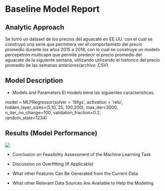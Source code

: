 # Baseline Model Report

## Analytic Approach

Se tomó un dataset de los precios del aguacate en EE.UU. con el cual se construyó una serie que permitiera ver el comportamieto del precio promedio durante los años 2015 a 2018, con lo cual se construye un modelo percepetrón multicapa que permite predecir el precio promedio del aguacate de la siguiente semana, utilizando utilizando el historico del precio promedio de las semanas anteriores(archivo .CSV).

## Model Description

* Models and Parameters
El modelo tiene las siguientes características:

model = MLPRegressor(solver = 'lbfgs',
                   activation = 'relu',
                   hidden_layer_sizes=(5,10, 25, 100,200),
                   max_iter=3000,                   
                   n_iter_no_change=100, 
                   validation_fraction=0.2,               
                   random_state=1234)


## Results (Model Performance)
![](https://drive.google.com/uc?export=view&id=1tbPr6QiS0S__QvhV1CBPg2ftCQoW-gw2)

* Conclusion on Feasibility Assessment of the Machine Learning Task

* Discussion on Overfitting (If Applicable)

* What other Features Can Be Generated from the Current Data

* What other Relevant Data Sources Are Available to Help the Modeling
